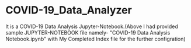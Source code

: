 # COVID-19_Data_Analyzer
It is a COVID-19 Data Analysis Jupyter-Notebook.(Above I had provided sample JUPYTER-NOTEBOOK file namely- "COVID-19 Data Analysis Notebook.ipynb" with My Completed Index file for the further configration)
